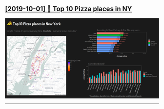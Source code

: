 ## [[2019-10-01] 🍕 Top 10 Pizza places in NY](https://github.com/penandlim/TidyTuesday/tree/plots/2019_40)
[![Top 10 Pizza places in NY](../../plots/2019_40/2019_40_AllThePizza.png)](https://github.com/penandlim/TidyTuesday/blob/master/plots/2019_40/2019_40_AllThePizza.png)

***